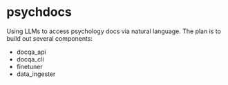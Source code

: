 # psychdocs
Using LLMs to access psychology docs via natural language. The plan is to build out several components:
* docqa_api
* docqa_cli
* finetuner
* data_ingester
